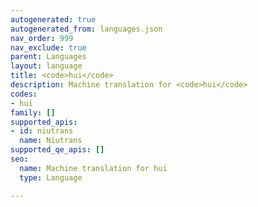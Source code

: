 ```yaml
---
autogenerated: true
autogenerated_from: languages.json
nav_order: 999
nav_exclude: true
parent: Languages
layout: language
title: <code>hui</code>
description: Machine translation for <code>hui</code>
codes:
- hui
family: []
supported_apis:
- id: niutrans
  name: Niutrans
supported_qe_apis: []
seo:
  name: Machine translation for hui
  type: Language

---
```


